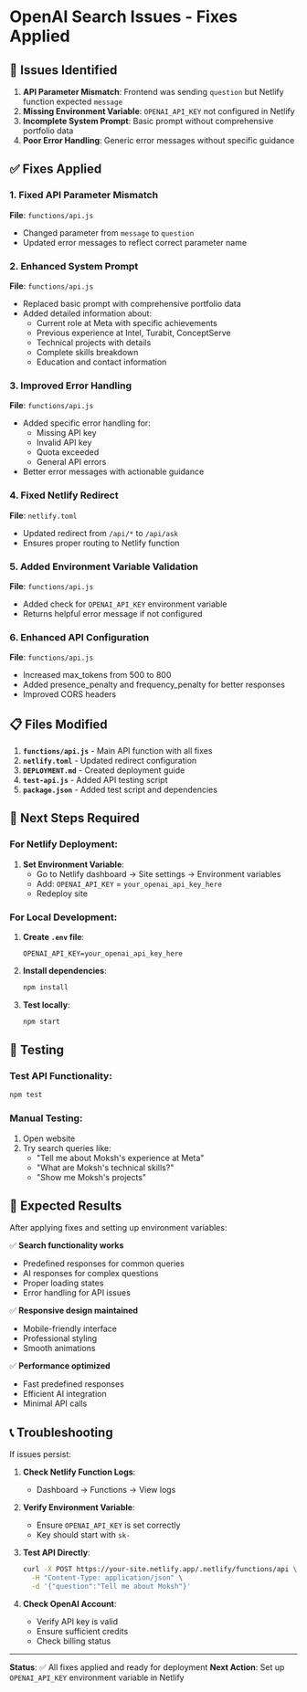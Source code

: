 # OpenAI Search Issues - Fixes Applied

## 🚨 Issues Identified

1. **API Parameter Mismatch**: Frontend was sending `question` but Netlify function expected `message`
2. **Missing Environment Variable**: `OPENAI_API_KEY` not configured in Netlify
3. **Incomplete System Prompt**: Basic prompt without comprehensive portfolio data
4. **Poor Error Handling**: Generic error messages without specific guidance

## ✅ Fixes Applied

### 1. Fixed API Parameter Mismatch
**File**: `functions/api.js`
- Changed parameter from `message` to `question`
- Updated error messages to reflect correct parameter name

### 2. Enhanced System Prompt
**File**: `functions/api.js`
- Replaced basic prompt with comprehensive portfolio data
- Added detailed information about:
  - Current role at Meta with specific achievements
  - Previous experience at Intel, Turabit, ConceptServe
  - Technical projects with details
  - Complete skills breakdown
  - Education and contact information

### 3. Improved Error Handling
**File**: `functions/api.js`
- Added specific error handling for:
  - Missing API key
  - Invalid API key
  - Quota exceeded
  - General API errors
- Better error messages with actionable guidance

### 4. Fixed Netlify Redirect
**File**: `netlify.toml`
- Updated redirect from `/api/*` to `/api/ask`
- Ensures proper routing to Netlify function

### 5. Added Environment Variable Validation
**File**: `functions/api.js`
- Added check for `OPENAI_API_KEY` environment variable
- Returns helpful error message if not configured

### 6. Enhanced API Configuration
**File**: `functions/api.js`
- Increased max_tokens from 500 to 800
- Added presence_penalty and frequency_penalty for better responses
- Improved CORS headers

## 📋 Files Modified

1. **`functions/api.js`** - Main API function with all fixes
2. **`netlify.toml`** - Updated redirect configuration
3. **`DEPLOYMENT.md`** - Created deployment guide
4. **`test-api.js`** - Added API testing script
5. **`package.json`** - Added test script and dependencies

## 🔧 Next Steps Required

### For Netlify Deployment:
1. **Set Environment Variable**:
   - Go to Netlify dashboard → Site settings → Environment variables
   - Add: `OPENAI_API_KEY` = `your_openai_api_key_here`
   - Redeploy site

### For Local Development:
1. **Create `.env` file**:
   ```env
   OPENAI_API_KEY=your_openai_api_key_here
   ```
2. **Install dependencies**:
   ```bash
   npm install
   ```
3. **Test locally**:
   ```bash
   npm start
   ```

## 🧪 Testing

### Test API Functionality:
```bash
npm test
```

### Manual Testing:
1. Open website
2. Try search queries like:
   - "Tell me about Moksh's experience at Meta"
   - "What are Moksh's technical skills?"
   - "Show me Moksh's projects"

## 🎯 Expected Results

After applying fixes and setting up environment variables:

✅ **Search functionality works**
- Predefined responses for common queries
- AI responses for complex questions
- Proper loading states
- Error handling for API issues

✅ **Responsive design maintained**
- Mobile-friendly interface
- Professional styling
- Smooth animations

✅ **Performance optimized**
- Fast predefined responses
- Efficient AI integration
- Minimal API calls

## 📞 Troubleshooting

If issues persist:

1. **Check Netlify Function Logs**:
   - Dashboard → Functions → View logs

2. **Verify Environment Variable**:
   - Ensure `OPENAI_API_KEY` is set correctly
   - Key should start with `sk-`

3. **Test API Directly**:
   ```bash
   curl -X POST https://your-site.netlify.app/.netlify/functions/api \
     -H "Content-Type: application/json" \
     -d '{"question":"Tell me about Moksh"}'
   ```

4. **Check OpenAI Account**:
   - Verify API key is valid
   - Ensure sufficient credits
   - Check billing status

---

**Status**: ✅ All fixes applied and ready for deployment
**Next Action**: Set up `OPENAI_API_KEY` environment variable in Netlify 